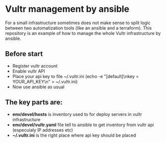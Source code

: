 Vultr management by ansible
===========================

For a small infrastructure sometimes does not make sense to split logic between two automatization tools (like an ansible and a terraform). This repository is an example of how to manage the whole Vultr infrastructure by ansible.

Before start
------------

 * Register vultr account
 * Enable vultr API
 * Place your api key to file ~/.vultr.ini (echo -e "[default]\nkey = YOUR_API_KEY\n" > ~/.vultr.ini)
 * Now use ansible as usual


The key parts are:
------------------
 * **env/devel/hosts** is inventory used to for deploy servers in vultr infrastructure
 * **env/devel/vultr.yaml** file tell to ansible to get inventory from vultr api (especuialy IP addresses etc)
 * **~/.vultr.ini** is the right place where api key should be placed


